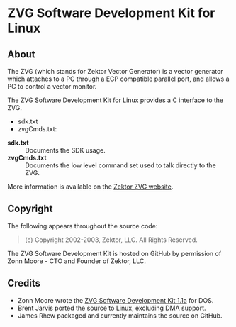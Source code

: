 # ZVG Software Development Kit for Linux

## About

The ZVG (which stands for Zektor Vector Generator) is a vector generator which
attaches to a PC through a ECP compatible parallel port, and allows a PC to control a vector monitor.

The ZVG Software Development Kit for Linux provides a C interface to the ZVG.
- sdk.txt
- zvgCmds.txt: 
<dl>
  <dt><strong>sdk.txt</strong></dt>
  <dd>Documents the SDK usage.</dd>
  <dt><strong>zvgCmds.txt</strong></dt>
  <dd>Documents the low level command set used to talk directly to the ZVG.</dd>
</dl>

More information is available on the [Zektor ZVG website](http://www.zektor.com/zvg/downloads.htm).

## Copyright

The following appears throughout the source code:

> (c) Copyright 2002-2003, Zektor, LLC.  All Rights Reserved.

The ZVG Software Development Kit is hosted on GitHub by permission of Zonn Moore - CTO and Founder of Zektor, LLC. 

## Credits

- Zonn Moore wrote the [ZVG Software Development Kit 1.1a](http://www.zektor.com/zvg/downloads/zvg_sdk11a.zip) for DOS.
- Brent Jarvis ported the source to Linux, excluding DMA support.
- James Rhew packaged and currently maintains the source on GitHub.
